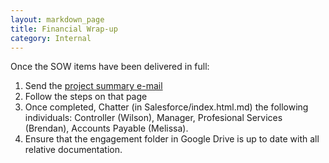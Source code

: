 ```yaml
---
layout: markdown_page
title: Financial Wrap-up
category: Internal
---
```


Once the SOW items have been delivered in full:
1. Send the [project summary e-mail](https://github.com/daijapan/test/tree/master/customer-success/implmentation-engineering/workflows/project_execution/project-summary.html)
1. Follow the steps on that page
1. Once completed, Chatter (in Salesforce/index.html.md) the following individuals: Controller (Wilson), Manager, Profesional Services (Brendan), Accounts Payable (Melissa).
1. Ensure that the engagement folder in Google Drive is up to date with all relative documentation.